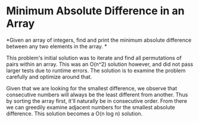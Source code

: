 # Minimum Absolute Difference in an Array

*Given an array of integers, find and print the minimum absolute difference between any two elements in the array. *

This problem's initial solution was to iterate and find all permutations of pairs within an array. This was an O(n^2) solution however, and did not pass larger tests due to runtime errors. The solution is to examine the problem carefully and optimize around that.

Given that we are looking for the smallest difference, we observe that consecutive numbers will always be the least different from another. Thus by sorting the array first, it'll naturally be in consecutive order. From there we can greedily examine adjacent numbers for the smallest absolute difference. This solution becomes a O(n log n) solution. 


